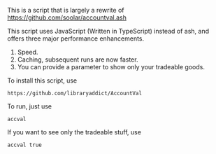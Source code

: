 This is a script that is largely a rewrite of https://github.com/soolar/accountval.ash

This script uses JavaScript (Written in TypeScript) instead of ash, and offers three major performance enhancements.

1. Speed.
2. Caching, subsequent runs are now faster.
3. You can provide a parameter to show only your tradeable goods.

To install this script, use

```text
https://github.com/libraryaddict/AccountVal
```

To run, just use

```text
accval
```

If you want to see only the tradeable stuff, use

```text
accval true
```